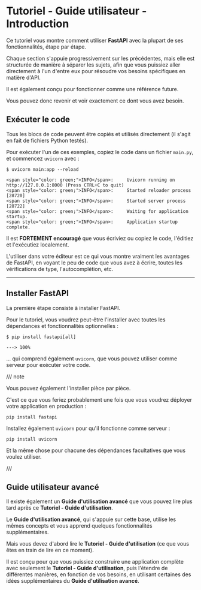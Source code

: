 # Tutoriel - Guide utilisateur - Introduction

Ce tutoriel vous montre comment utiliser **FastAPI** avec la plupart de ses fonctionnalités, étape par étape.

Chaque section s'appuie progressivement sur les précédentes, mais elle est structurée de manière à séparer les sujets, afin que vous puissiez aller directement à l'un d'entre eux pour résoudre vos besoins spécifiques en matière d'API.

Il est également conçu pour fonctionner comme une référence future.

Vous pouvez donc revenir et voir exactement ce dont vous avez besoin.

## Exécuter le code

Tous les blocs de code peuvent être copiés et utilisés directement (il s'agit en fait de fichiers Python testés).

Pour exécuter l'un de ces exemples, copiez le code dans un fichier `main.py`, et commencez `uvicorn` avec :

<div class="termy">

```console
$ uvicorn main:app --reload

<span style="color: green;">INFO</span>:     Uvicorn running on http://127.0.0.1:8000 (Press CTRL+C to quit)
<span style="color: green;">INFO</span>:     Started reloader process [28720]
<span style="color: green;">INFO</span>:     Started server process [28722]
<span style="color: green;">INFO</span>:     Waiting for application startup.
<span style="color: green;">INFO</span>:     Application startup complete.
```

</div>

Il est **FORTEMENT encouragé** que vous écriviez ou copiez le code, l'éditiez et l'exécutiez localement.

L'utiliser dans votre éditeur est ce qui vous montre vraiment les avantages de FastAPI, en voyant le peu de code que vous avez à écrire, toutes les vérifications de type, l'autocomplétion, etc.

---

## Installer FastAPI

La première étape consiste à installer FastAPI.

Pour le tutoriel, vous voudrez peut-être l'installer avec toutes les dépendances et fonctionnalités optionnelles :

<div class="termy">

```console
$ pip install fastapi[all]

---> 100%
```

</div>

... qui comprend également `uvicorn`, que vous pouvez utiliser comme serveur pour exécuter votre code.

/// note

Vous pouvez également l'installer pièce par pièce.

C'est ce que vous feriez probablement une fois que vous voudrez déployer votre application en production :

```
pip install fastapi
```

Installez également `uvicorn` pour qu'il fonctionne comme serveur :

```
pip install uvicorn
```

Et la même chose pour chacune des dépendances facultatives que vous voulez utiliser.

///

## Guide utilisateur avancé

Il existe également un **Guide d'utilisation avancé** que vous pouvez lire plus tard après ce **Tutoriel - Guide d'utilisation**.

Le **Guide d'utilisation avancé**, qui s'appuie sur cette base, utilise les mêmes concepts et vous apprend quelques fonctionnalités supplémentaires.

Mais vous devez d'abord lire le **Tutoriel - Guide d'utilisation** (ce que vous êtes en train de lire en ce moment).

Il est conçu pour que vous puissiez construire une application complète avec seulement le **Tutoriel - Guide d'utilisation**, puis l'étendre de différentes manières, en fonction de vos besoins, en utilisant certaines des idées supplémentaires du **Guide d'utilisation avancé**.

